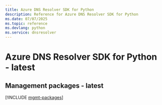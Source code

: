 ```yaml
---
title: Azure DNS Resolver SDK for Python
description: Reference for Azure DNS Resolver SDK for Python
ms.date: 07/07/2025
ms.topic: reference
ms.devlang: python
ms.service: dnsresolver
---
```

# Azure DNS Resolver SDK for Python - latest

## Management packages - latest
[!INCLUDE [mgmt-packages](dns-resolver-mgmt-index.md)]